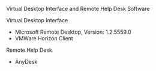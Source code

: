 Virtual Desktop Interface and Remote Help Desk Software


Virtual Desktop Interface

- Microsoft Remote Desktop, Version: 1.2.5559.0
- VMWare Horizon Client

Remote Help Desk 

- AnyDesk
